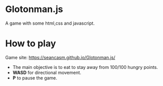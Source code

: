 # Glotonman.js

A game with some html,css and javascript.

# How to play
Game site: https://seancasm.github.io/Glotonman.js/

- The main objective is to eat to stay away from 100/100 hungry points.
- **WASD** for directional movement.
- **P** to pause the game.

